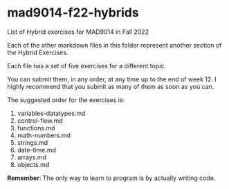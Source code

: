 # mad9014-f22-hybrids

List of Hybrid exercises for MAD9014 in Fall 2022

Each of the other markdown files in this folder represent another section of the Hybrid Exercises.

Each file has a set of five exercises for a different topic.

You can submit them, in any order, at any time up to the end of week 12. I highly recommend that you submit as many of them as soon as you can.

The suggested order for the exercises is:

1. variables-datatypes.md
2. control-flow.md
3. functions.md
4. math-numbers.md
5. strings.md
6. date-time.md
7. arrays.md
8. objects.md

**Remember**: The only way to learn to program is by actually writing code.
